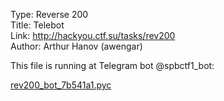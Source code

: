 Type: Reverse 200  
Title: Telebot  
Link: <http://hackyou.ctf.su/tasks/rev200>  
Author: Arthur Hanov (awengar)

This file is running at Telegram bot @spbctf1_bot:

[rev200_bot_7b541a1.pyc](source/files/rev200_bot_7b541a1.pyc)
